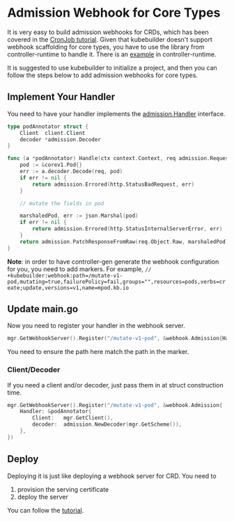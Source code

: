 # Admission Webhook for Core Types

It is very easy to build admission webhooks for CRDs, which has been covered in
the [CronJob tutorial][cronjob-tutorial]. Given that kubebuilder doesn't support webhook scaffolding
for core types, you have to use the library from controller-runtime to handle it.
There is an [example](https://github.com/kubernetes-sigs/controller-runtime/tree/master/examples/builtins)
in controller-runtime.

It is suggested to use kubebuilder to initialize a project, and then you can
follow the steps below to add admission webhooks for core types.

## Implement Your Handler

You need to have your handler implements the
[admission.Handler](https://pkg.go.dev/sigs.k8s.io/controller-runtime/pkg/webhook/admission?tab=doc#Handler)
interface.

```go
type podAnnotator struct {
	Client  client.Client
	decoder *admission.Decoder
}

func (a *podAnnotator) Handle(ctx context.Context, req admission.Request) admission.Response {
	pod := &corev1.Pod{}
	err := a.decoder.Decode(req, pod)
	if err != nil {
		return admission.Errored(http.StatusBadRequest, err)
	}

	// mutate the fields in pod

	marshaledPod, err := json.Marshal(pod)
	if err != nil {
		return admission.Errored(http.StatusInternalServerError, err)
	}
	return admission.PatchResponseFromRaw(req.Object.Raw, marshaledPod)
}
```

**Note**: in order to have controller-gen generate the webhook configuration for
you, you need to add markers. For example,
`// +kubebuilder:webhook:path=/mutate-v1-pod,mutating=true,failurePolicy=fail,groups="",resources=pods,verbs=create;update,versions=v1,name=mpod.kb.io`

## Update main.go

Now you need to register your handler in the webhook server.

```go
mgr.GetWebhookServer().Register("/mutate-v1-pod", &webhook.Admission{Handler: &podAnnotator{Client: mgr.GetClient()}})
```

You need to ensure the path here match the path in the marker.

### Client/Decoder

If you need a client and/or decoder, just pass them in at struct construction time.

```go
mgr.GetWebhookServer().Register("/mutate-v1-pod", &webhook.Admission{
	Handler: &podAnnotator{
		Client:   mgr.GetClient(),
		decoder:  admission.NewDecoder(mgr.GetScheme()),
	},
})
```

## Deploy

Deploying it is just like deploying a webhook server for CRD. You need to
1) provision the serving certificate
2) deploy the server

You can follow the [tutorial](/cronjob-tutorial/running.md).


[cronjob-tutorial]: /cronjob-tutorial/cronjob-tutorial.md